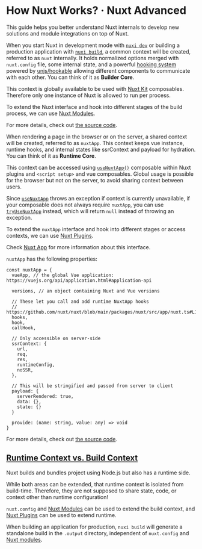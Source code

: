 # How Nuxt Works? · Nuxt Advanced
This guide helps you better understand Nuxt internals to develop new solutions and module integrations on top of Nuxt.

When you start Nuxt in development mode with [`nuxi dev`](https://nuxt.com/docs/api/commands/dev) or building a production application with [`nuxi build`](https://nuxt.com/docs/api/commands/build), a common context will be created, referred to as `nuxt` internally. It holds normalized options merged with `nuxt.config` file, some internal state, and a powerful [hooking system](https://nuxt.com/docs/api/advanced/hooks) powered by [unjs/hookable](https://github.com/unjs/hookable) allowing different components to communicate with each other. You can think of it as **Builder Core**.

This context is globally available to be used with [Nuxt Kit](https://nuxt.com/docs/guide/going-further/kit) composables. Therefore only one instance of Nuxt is allowed to run per process.

To extend the Nuxt interface and hook into different stages of the build process, we can use [Nuxt Modules](https://nuxt.com/docs/guide/going-further/modules).

For more details, check out [the source code](https://github.com/nuxt/nuxt/blob/main/packages/nuxt/src/core/nuxt.ts).

When rendering a page in the browser or on the server, a shared context will be created, referred to as `nuxtApp`. This context keeps vue instance, runtime hooks, and internal states like ssrContext and payload for hydration. You can think of it as **Runtime Core**.

This context can be accessed using [`useNuxtApp()`](https://nuxt.com/docs/api/composables/use-nuxt-app) composable within Nuxt plugins and `<script setup>` and vue composables. Global usage is possible for the browser but not on the server, to avoid sharing context between users.

Since [`useNuxtApp`](https://nuxt.com/docs/api/composables/use-nuxt-app) throws an exception if context is currently unavailable, if your composable does not always require `nuxtApp`, you can use [`tryUseNuxtApp`](about:/docs/api/composables/use-nuxt-app#tryusenuxtapp) instead, which will return `null` instead of throwing an exception.

To extend the `nuxtApp` interface and hook into different stages or access contexts, we can use [Nuxt Plugins](https://nuxt.com/docs/guide/directory-structure/plugins).

Check [Nuxt App](https://nuxt.com/docs/api/composables/use-nuxt-app) for more information about this interface.

`nuxtApp` has the following properties:

```
const nuxtApp = {
  vueApp, // the global Vue application: https://vuejs.org/api/application.html#application-api

  versions, // an object containing Nuxt and Vue versions

  // These let you call and add runtime NuxtApp hooks
  // https://github.com/nuxt/nuxt/blob/main/packages/nuxt/src/app/nuxt.ts#L18
  hooks,
  hook,
  callHook,

  // Only accessible on server-side
  ssrContext: {
    url,
    req,
    res,
    runtimeConfig,
    noSSR,
  },

  // This will be stringified and passed from server to client
  payload: {
    serverRendered: true,
    data: {},
    state: {}
  }

  provide: (name: string, value: any) => void
}

```


For more details, check out [the source code](https://github.com/nuxt/nuxt/blob/main/packages/nuxt/src/app/nuxt.ts).

[Runtime Context vs. Build Context](#runtime-context-vs-build-context)
----------------------------------------------------------------------

Nuxt builds and bundles project using Node.js but also has a runtime side.

While both areas can be extended, that runtime context is isolated from build-time. Therefore, they are not supposed to share state, code, or context other than runtime configuration!

`nuxt.config` and [Nuxt Modules](https://nuxt.com/docs/guide/going-further/modules) can be used to extend the build context, and [Nuxt Plugins](https://nuxt.com/docs/guide/directory-structure/plugins) can be used to extend runtime.

When building an application for production, `nuxi build` will generate a standalone build in the `.output` directory, independent of `nuxt.config` and [Nuxt modules](https://nuxt.com/docs/guide/going-further/modules).